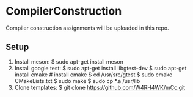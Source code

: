 # CompilerConstruction
Compiler construction assignments  will be uploaded in this repo.

## Setup

1. Install meson:
   $ sudo apt-get install meson
2. Install google test:
   $ sudo apt-get install libgtest-dev
   $ sudo apt-get install cmake # install cmake
   $ cd /usr/src/gtest
   $ sudo cmake CMakeLists.txt
   $ sudo make
   $ sudo cp *.a /usr/lib
3. Clone templates:
   $ git clone https://github.com/W4RH4WK/mCc.git
